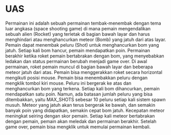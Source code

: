 # UAS
Permainan ini adalah sebuah permainan tembak-menembak dengan tema luar angkasa (space shooting game) di mana pemain mengendalikan sebuah alien (Rocket) yang terletak di bagian bawah layar dan harus menghindari atau menghancurkan meteor (Bomb) yang jatuh dari atas layar. Pemain dapat menembak peluru (Shot) untuk menghancurkan bom yang jatuh. Setiap kali bom hancur, pemain mendapatkan poin. Permainan berakhir ketika roket pemain bertabrakan dengan bom, yang menyebabkan ledakan dan status permainan berubah menjadi game over.
Di awal permainan, roket pemain muncul di bagian bawah layar dan beberapa meteor jatuh dari atas. Pemain bisa menggerakkan roket secara horizontal mengikuti posisi mouse. Pemain bisa menembakkan peluru dengan mengklik tombol kiri mouse. Peluru ini bergerak ke atas dan menghancurkan bom yang terkena. Setiap kali bom dihancurkan, pemain mendapatkan satu poin. Namun,  ada batasan jumlah peluru yang bisa ditembakkan, yaitu MAX_SHOTS sebesar 10 peluru setiap kali sistem spawn musuh.
Meteor yang jatuh akan terus bergerak ke bawah, dan semakin banyak poin yang didapatkan, semakin cepat bom jatuh. Kecepatan meteor meningkat seiring dengan skor pemain. Setiap kali meteor bertabrakan dengan pemain, pemain akan meledak dan permainan berakhir. Setelah game over, pemain bisa mengklik untuk memulai permainan kembali.
